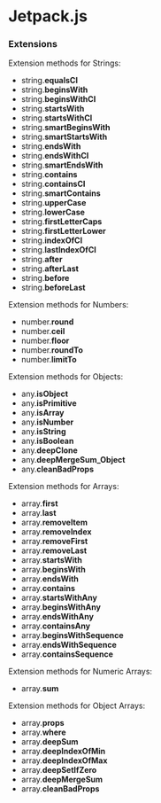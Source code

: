 # Jetpack.js

### Extensions

Extension methods for Strings:

- string.**equalsCI**
- string.**beginsWith**
- string.**beginsWithCI**
- string.**startsWith**
- string.**startsWithCI**
- string.**smartBeginsWith**
- string.**smartStartsWith**
- string.**endsWith**
- string.**endsWithCI**
- string.**smartEndsWith**
- string.**contains**
- string.**containsCI**
- string.**smartContains**
- string.**upperCase**
- string.**lowerCase**
- string.**firstLetterCaps**
- string.**firstLetterLower**
- string.**indexOfCI**
- string.**lastIndexOfCI**
- string.**after**
- string.**afterLast**
- string.**before**
- string.**beforeLast**

Extension methods for Numbers:

- number.**round**
- number.**ceil**
- number.**floor**
- number.**roundTo**
- number.**limitTo**

Extension methods for Objects:

- any.**isObject**
- any.**isPrimitive**
- any.**isArray**
- any.**isNumber**
- any.**isString**
- any.**isBoolean**
- any.**deepClone**
- any.**deepMergeSum_Object**
- any.**cleanBadProps**

Extension methods for Arrays:

- array.**first**
- array.**last**
- array.**removeItem**
- array.**removeIndex**
- array.**removeFirst**
- array.**removeLast**
- array.**startsWith**
- array.**beginsWith**
- array.**endsWith**
- array.**contains**
- array.**startsWithAny**
- array.**beginsWithAny**
- array.**endsWithAny**
- array.**containsAny**
- array.**beginsWithSequence**
- array.**endsWithSequence**
- array.**containsSequence**

Extension methods for Numeric Arrays:

- array.**sum**

Extension methods for Object Arrays:

- array.**props**
- array.**where**
- array.**deepSum**
- array.**deepIndexOfMin**
- array.**deepIndexOfMax**
- array.**deepSetIfZero**
- array.**deepMergeSum**
- array.**cleanBadProps**